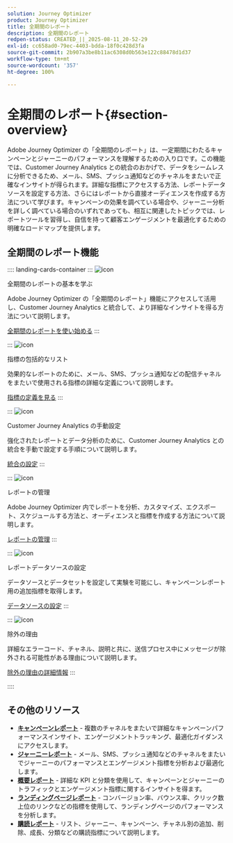 ```yaml
---
solution: Journey Optimizer
product: Journey Optimizer
title: 全期間のレポート
description: 全期間のレポート
redpen-status: CREATED_||_2025-08-11_20-52-29
exl-id: cc658ad0-79ec-4403-bdda-18f0c428d3fa
source-git-commit: 2b907a3be8b11ac6308d0b563e122c88478d1d37
workflow-type: tm+mt
source-wordcount: '357'
ht-degree: 100%

---
```


# 全期間のレポート{#section-overview}

Adobe Journey Optimizer の「全期間のレポート」は、一定期間にわたるキャンペーンとジャーニーのパフォーマンスを理解するための入り口です。この機能では、Customer Journey Analytics との統合のおかげで、データをシームレスに分析できるため、メール、SMS、プッシュ通知などのチャネルをまたいで正確なインサイトが得られます。詳細な指標にアクセスする方法、レポートデータソースを設定する方法、さらにはレポートから直接オーディエンスを作成する方法について学びます。キャンペーンの効果を調べている場合や、ジャーニー分析を詳しく調べている場合のいずれであっても、相互に関連したトピックでは、レポートツールを習得し、自信を持って顧客エンゲージメントを最適化するための明確なロードマップを提供します。

## 全期間のレポート機能

:::: landing-cards-container
:::
![icon](https://cdn.experienceleague.adobe.com/icons/circle-play.svg?lang=ja)

全期間のレポートの基本を学ぶ

Adobe Journey Optimizer の「全期間のレポート」機能にアクセスして活用し、Customer Journey Analytics と統合して、より詳細なインサイトを得る方法について説明します。

[全期間のレポートを使い始める](../using/reports/report-gs-cja.md)
:::

:::
![icon](https://cdn.experienceleague.adobe.com/icons/chart-line.svg?lang=ja)

指標の包括的なリスト

効果的なレポートのために、メール、SMS、プッシュ通知などの配信チャネルをまたいで使用される指標の詳細な定義について説明します。

[指標の定義を見る](../using/reports/global-report-components-cja.md)
:::

:::
![icon](https://cdn.experienceleague.adobe.com/icons/gear.svg?lang=ja)

Customer Journey Analytics の手動設定

強化されたレポートとデータ分析のために、Customer Journey Analytics との統合を手動で設定する手順について説明します。

[統合の設定](../using/reports/cja-ajo.md)
:::

:::
![icon](https://cdn.experienceleague.adobe.com/icons/list-check.svg?lang=ja)

レポートの管理

Adobe Journey Optimizer 内でレポートを分析、カスタマイズ、エクスポート、スケジュールする方法と、オーディエンスと指標を作成する方法について説明します。

[レポートの管理](../using/reports/report-cja-manage.md)
:::

:::
![icon](https://cdn.experienceleague.adobe.com/icons/puzzle-piece.svg?lang=ja)

レポートデータソースの設定

データソースとデータセットを設定して実験を可能にし、キャンペーンレポート用の追加指標を取得します。

[データソースの設定](../using/reports/reporting-configuration.md)
:::

:::
![icon](https://cdn.experienceleague.adobe.com/icons/shield-halved.svg?lang=ja)

除外の理由

詳細なエラーコード、チャネル、説明と共に、送信プロセス中にメッセージが除外される可能性がある理由について説明します。

[除外の理由の詳細情報](../using/reports/exclusion-list.md)
:::

::::


## その他のリソース

- **[キャンペーンレポート](campaign-reporting-landing-page.md)** - 複数のチャネルをまたいで詳細なキャンペーンパフォーマンスインサイト、エンゲージメントトラッキング、最適化ガイダンスにアクセスします。
- **[ジャーニーレポート](journey-reporting-landing-page.md)** - メール、SMS、プッシュ通知などのチャネルをまたいでジャーニーのパフォーマンスとエンゲージメント指標を分析および最適化します。
- **[概要レポート](../using/reports/channel-report-cja.md)** - 詳細な KPI と分類を使用して、キャンペーンとジャーニーのトラフィックとエンゲージメント指標に関するインサイトを得ます。
- **[ランディングページレポート](../using/reports/lp-report-global-cja.md)** - コンバージョン率、バウンス率、クリック数上位のリンクなどの指標を使用して、ランディングページのパフォーマンスを分析します。
- **[購読レポート](../using/reports/subscription-report-global-cja.md)** - リスト、ジャーニー、キャンペーン、チャネル別の追加、削除、成長、分類などの購読指標について説明します。
